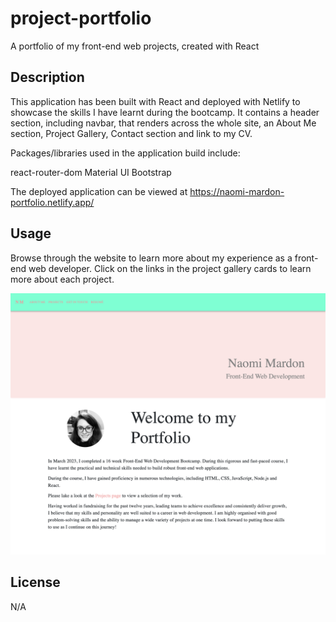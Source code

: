 # project-portfolio

A portfolio of my front-end web projects, created with React

## Description

This application has been built with React and deployed with Netlify to showcase the skills I have learnt during the bootcamp. It contains a header section, including navbar, that renders across the whole site, an About Me section, Project Gallery, Contact section and link to my CV.

Packages/libraries used in the application build include:

react-router-dom
Material UI
Bootstrap

The deployed application can be viewed at https://naomi-mardon-portfolio.netlify.app/

## Usage 

Browse through the website to learn more about my experience as a front-end web developer. Click on the links in the project gallery cards to learn more about each project.

![screenshot of Naomi Mardon's React Portfolio](src/utils/React_Portfolio_Screenshot.png)

## License

N/A
